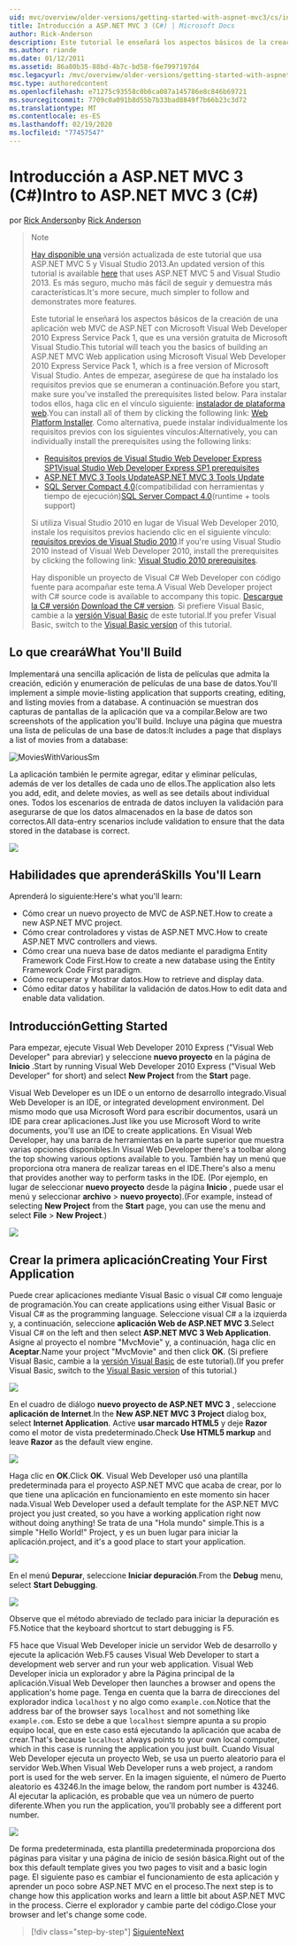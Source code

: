 ```yaml
---
uid: mvc/overview/older-versions/getting-started-with-aspnet-mvc3/cs/intro-to-aspnet-mvc-3
title: Introducción a ASP.NET MVC 3 (C#) | Microsoft Docs
author: Rick-Anderson
description: Este tutorial le enseñará los aspectos básicos de la creación de una aplicación web MVC de ASP.NET con Microsoft Visual Web Developer 2010 Express Service Pack 1, que es...
ms.author: riande
ms.date: 01/12/2011
ms.assetid: 86a80b35-88bd-4b7c-bd58-f6e7997197d4
msc.legacyurl: /mvc/overview/older-versions/getting-started-with-aspnet-mvc3/cs/intro-to-aspnet-mvc-3
msc.type: authoredcontent
ms.openlocfilehash: e71275c93558c0b6ca087a145786e8c846b69721
ms.sourcegitcommit: 7709c0a091b8d55b7b33bad8849f7b66b23c3d72
ms.translationtype: MT
ms.contentlocale: es-ES
ms.lasthandoff: 02/19/2020
ms.locfileid: "77457547"
---
```

# <a name="intro-to-aspnet-mvc-3-c"></a><span data-ttu-id="1b34e-103">Introducción a ASP.NET MVC 3 (C#)</span><span class="sxs-lookup"><span data-stu-id="1b34e-103">Intro to ASP.NET MVC 3 (C#)</span></span>

<span data-ttu-id="1b34e-104">por [Rick Anderson](https://twitter.com/RickAndMSFT)</span><span class="sxs-lookup"><span data-stu-id="1b34e-104">by [Rick Anderson](https://twitter.com/RickAndMSFT)</span></span>

> > [!NOTE]
> > <span data-ttu-id="1b34e-105">[Hay disponible una](../../../getting-started/introduction/getting-started.md) versión actualizada de este tutorial que usa ASP.NET MVC 5 y Visual Studio 2013.</span><span class="sxs-lookup"><span data-stu-id="1b34e-105">An updated version of this tutorial is available [here](../../../getting-started/introduction/getting-started.md) that uses ASP.NET MVC 5 and Visual Studio 2013.</span></span> <span data-ttu-id="1b34e-106">Es más seguro, mucho más fácil de seguir y demuestra más características.</span><span class="sxs-lookup"><span data-stu-id="1b34e-106">It's more secure, much simpler to follow and demonstrates more features.</span></span>
> 
> 
> <span data-ttu-id="1b34e-107">Este tutorial le enseñará los aspectos básicos de la creación de una aplicación web MVC de ASP.NET con Microsoft Visual Web Developer 2010 Express Service Pack 1, que es una versión gratuita de Microsoft Visual Studio.</span><span class="sxs-lookup"><span data-stu-id="1b34e-107">This tutorial will teach you the basics of building an ASP.NET MVC Web application using Microsoft Visual Web Developer 2010 Express Service Pack 1, which is a free version of Microsoft Visual Studio.</span></span> <span data-ttu-id="1b34e-108">Antes de empezar, asegúrese de que ha instalado los requisitos previos que se enumeran a continuación.</span><span class="sxs-lookup"><span data-stu-id="1b34e-108">Before you start, make sure you've installed the prerequisites listed below.</span></span> <span data-ttu-id="1b34e-109">Para instalar todos ellos, haga clic en el vínculo siguiente: [instalador de plataforma web](https://www.microsoft.com/web/gallery/install.aspx?appid=VWD2010SP1Pack).</span><span class="sxs-lookup"><span data-stu-id="1b34e-109">You can install all of them by clicking the following link: [Web Platform Installer](https://www.microsoft.com/web/gallery/install.aspx?appid=VWD2010SP1Pack).</span></span> <span data-ttu-id="1b34e-110">Como alternativa, puede instalar individualmente los requisitos previos con los siguientes vínculos:</span><span class="sxs-lookup"><span data-stu-id="1b34e-110">Alternatively, you can individually install the prerequisites using the following links:</span></span>
> 
> - [<span data-ttu-id="1b34e-111">Requisitos previos de Visual Studio Web Developer Express SP1</span><span class="sxs-lookup"><span data-stu-id="1b34e-111">Visual Studio Web Developer Express SP1 prerequisites</span></span>](https://www.microsoft.com/web/gallery/install.aspx?appid=VWD2010SP1Pack)
> - [<span data-ttu-id="1b34e-112">ASP.NET MVC 3 Tools Update</span><span class="sxs-lookup"><span data-stu-id="1b34e-112">ASP.NET MVC 3 Tools Update</span></span>](https://www.microsoft.com/web/gallery/install.aspx?appsxml=&amp;appid=MVC3)
> - <span data-ttu-id="1b34e-113">[SQL Server Compact 4,0](https://www.microsoft.com/web/gallery/install.aspx?appid=SQLCE;SQLCEVSTools_4_0)(compatibilidad con herramientas y tiempo de ejecución)</span><span class="sxs-lookup"><span data-stu-id="1b34e-113">[SQL Server Compact 4.0](https://www.microsoft.com/web/gallery/install.aspx?appid=SQLCE;SQLCEVSTools_4_0)(runtime + tools support)</span></span>
> 
> <span data-ttu-id="1b34e-114">Si utiliza Visual Studio 2010 en lugar de Visual Web Developer 2010, instale los requisitos previos haciendo clic en el siguiente vínculo: [requisitos previos de Visual Studio 2010](https://www.microsoft.com/web/gallery/install.aspx?appsxml=&amp;appid=VS2010SP1Pack).</span><span class="sxs-lookup"><span data-stu-id="1b34e-114">If you're using Visual Studio 2010 instead of Visual Web Developer 2010, install the prerequisites by clicking the following link: [Visual Studio 2010 prerequisites](https://www.microsoft.com/web/gallery/install.aspx?appsxml=&amp;appid=VS2010SP1Pack).</span></span>
> 
> <span data-ttu-id="1b34e-115">Hay disponible un proyecto de Visual C# Web Developer con código fuente para acompañar este tema.</span><span class="sxs-lookup"><span data-stu-id="1b34e-115">A Visual Web Developer project with C# source code is available to accompany this topic.</span></span> <span data-ttu-id="1b34e-116">[Descargue la C# versión](https://code.msdn.microsoft.com/Introduction-to-MVC-3-10d1b098).</span><span class="sxs-lookup"><span data-stu-id="1b34e-116">[Download the C# version](https://code.msdn.microsoft.com/Introduction-to-MVC-3-10d1b098).</span></span> <span data-ttu-id="1b34e-117">Si prefiere Visual Basic, cambie a la [versión Visual Basic](../vb/intro-to-aspnet-mvc-3.md) de este tutorial.</span><span class="sxs-lookup"><span data-stu-id="1b34e-117">If you prefer Visual Basic, switch to the [Visual Basic version](../vb/intro-to-aspnet-mvc-3.md) of this tutorial.</span></span>

## <a name="what-youll-build"></a><span data-ttu-id="1b34e-118">Lo que creará</span><span class="sxs-lookup"><span data-stu-id="1b34e-118">What You'll Build</span></span>

<span data-ttu-id="1b34e-119">Implementará una sencilla aplicación de lista de películas que admita la creación, edición y enumeración de películas de una base de datos.</span><span class="sxs-lookup"><span data-stu-id="1b34e-119">You'll implement a simple movie-listing application that supports creating, editing, and listing movies from a database.</span></span> <span data-ttu-id="1b34e-120">A continuación se muestran dos capturas de pantallas de la aplicación que va a compilar.</span><span class="sxs-lookup"><span data-stu-id="1b34e-120">Below are two screenshots of the application you'll build.</span></span> <span data-ttu-id="1b34e-121">Incluye una página que muestra una lista de películas de una base de datos:</span><span class="sxs-lookup"><span data-stu-id="1b34e-121">It includes a page that displays a list of movies from a database:</span></span>

![MoviesWithVariousSm](intro-to-aspnet-mvc-3/_static/image1.png)

<span data-ttu-id="1b34e-123">La aplicación también le permite agregar, editar y eliminar películas, además de ver los detalles de cada uno de ellos.</span><span class="sxs-lookup"><span data-stu-id="1b34e-123">The application also lets you add, edit, and delete movies, as well as see details about individual ones.</span></span> <span data-ttu-id="1b34e-124">Todos los escenarios de entrada de datos incluyen la validación para asegurarse de que los datos almacenados en la base de datos son correctos.</span><span class="sxs-lookup"><span data-stu-id="1b34e-124">All data-entry scenarios include validation to ensure that the data stored in the database is correct.</span></span>

![](intro-to-aspnet-mvc-3/_static/image2.png)

## <a name="skills-youll-learn"></a><span data-ttu-id="1b34e-125">Habilidades que aprenderá</span><span class="sxs-lookup"><span data-stu-id="1b34e-125">Skills You'll Learn</span></span>

<span data-ttu-id="1b34e-126">Aprenderá lo siguiente:</span><span class="sxs-lookup"><span data-stu-id="1b34e-126">Here's what you'll learn:</span></span>

- <span data-ttu-id="1b34e-127">Cómo crear un nuevo proyecto de MVC de ASP.NET.</span><span class="sxs-lookup"><span data-stu-id="1b34e-127">How to create a new ASP.NET MVC project.</span></span>
- <span data-ttu-id="1b34e-128">Cómo crear controladores y vistas de ASP.NET MVC.</span><span class="sxs-lookup"><span data-stu-id="1b34e-128">How to create ASP.NET MVC controllers and views.</span></span>
- <span data-ttu-id="1b34e-129">Cómo crear una nueva base de datos mediante el paradigma Entity Framework Code First.</span><span class="sxs-lookup"><span data-stu-id="1b34e-129">How to create a new database using the Entity Framework Code First paradigm.</span></span>
- <span data-ttu-id="1b34e-130">Cómo recuperar y Mostrar datos.</span><span class="sxs-lookup"><span data-stu-id="1b34e-130">How to retrieve and display data.</span></span>
- <span data-ttu-id="1b34e-131">Cómo editar datos y habilitar la validación de datos.</span><span class="sxs-lookup"><span data-stu-id="1b34e-131">How to edit data and enable data validation.</span></span>

## <a name="getting-started"></a><span data-ttu-id="1b34e-132">Introducción</span><span class="sxs-lookup"><span data-stu-id="1b34e-132">Getting Started</span></span>

<span data-ttu-id="1b34e-133">Para empezar, ejecute Visual Web Developer 2010 Express ("Visual Web Developer" para abreviar) y seleccione **nuevo proyecto** en la página de **Inicio** .</span><span class="sxs-lookup"><span data-stu-id="1b34e-133">Start by running Visual Web Developer 2010 Express ("Visual Web Developer" for short) and select **New Project** from the **Start** page.</span></span>

<span data-ttu-id="1b34e-134">Visual Web Developer es un IDE o un entorno de desarrollo integrado.</span><span class="sxs-lookup"><span data-stu-id="1b34e-134">Visual Web Developer is an IDE, or integrated development environment.</span></span> <span data-ttu-id="1b34e-135">Del mismo modo que usa Microsoft Word para escribir documentos, usará un IDE para crear aplicaciones.</span><span class="sxs-lookup"><span data-stu-id="1b34e-135">Just like you use Microsoft Word to write documents, you'll use an IDE to create applications.</span></span> <span data-ttu-id="1b34e-136">En Visual Web Developer, hay una barra de herramientas en la parte superior que muestra varias opciones disponibles.</span><span class="sxs-lookup"><span data-stu-id="1b34e-136">In Visual Web Developer there's a toolbar along the top showing various options available to you.</span></span> <span data-ttu-id="1b34e-137">También hay un menú que proporciona otra manera de realizar tareas en el IDE.</span><span class="sxs-lookup"><span data-stu-id="1b34e-137">There's also a menu that provides another way to perform tasks in the IDE.</span></span> <span data-ttu-id="1b34e-138">(Por ejemplo, en lugar de seleccionar **nuevo proyecto** desde la página **Inicio** , puede usar el menú y seleccionar **archivo** &gt; **nuevo proyecto**).</span><span class="sxs-lookup"><span data-stu-id="1b34e-138">(For example, instead of selecting **New Project** from the **Start** page, you can use the menu and select **File** &gt; **New Project**.)</span></span>

[![](intro-to-aspnet-mvc-3/_static/image4.png)](intro-to-aspnet-mvc-3/_static/image3.png)

## <a name="creating-your-first-application"></a><span data-ttu-id="1b34e-139">Crear la primera aplicación</span><span class="sxs-lookup"><span data-stu-id="1b34e-139">Creating Your First Application</span></span>

<span data-ttu-id="1b34e-140">Puede crear aplicaciones mediante Visual Basic o visual C# como lenguaje de programación.</span><span class="sxs-lookup"><span data-stu-id="1b34e-140">You can create applications using either Visual Basic or Visual C# as the programming language.</span></span> <span data-ttu-id="1b34e-141">Seleccione visual C# a la izquierda y, a continuación, seleccione **aplicación Web de ASP.NET MVC 3**.</span><span class="sxs-lookup"><span data-stu-id="1b34e-141">Select Visual C# on the left and then select **ASP.NET MVC 3 Web Application**.</span></span> <span data-ttu-id="1b34e-142">Asigne al proyecto el nombre "MvcMovie" y, a continuación, haga clic en **Aceptar**.</span><span class="sxs-lookup"><span data-stu-id="1b34e-142">Name your project "MvcMovie" and then click **OK**.</span></span> <span data-ttu-id="1b34e-143">(Si prefiere Visual Basic, cambie a la [versión Visual Basic](../vb/intro-to-aspnet-mvc-3.md) de este tutorial).</span><span class="sxs-lookup"><span data-stu-id="1b34e-143">(If you prefer Visual Basic, switch to the [Visual Basic version](../vb/intro-to-aspnet-mvc-3.md) of this tutorial.)</span></span>

![](intro-to-aspnet-mvc-3/_static/image5.png)

<span data-ttu-id="1b34e-144">En el cuadro de diálogo **nuevo proyecto de ASP.NET MVC 3** , seleccione **aplicación de Internet**.</span><span class="sxs-lookup"><span data-stu-id="1b34e-144">In the **New ASP.NET MVC 3 Project** dialog box, select **Internet Application**.</span></span> <span data-ttu-id="1b34e-145">Active **usar marcado HTML5** y deje **Razor** como el motor de vista predeterminado.</span><span class="sxs-lookup"><span data-stu-id="1b34e-145">Check **Use HTML5 markup** and leave **Razor** as the default view engine.</span></span>

![](intro-to-aspnet-mvc-3/_static/image6.png)

<span data-ttu-id="1b34e-146">Haga clic en **OK**.</span><span class="sxs-lookup"><span data-stu-id="1b34e-146">Click **OK**.</span></span> <span data-ttu-id="1b34e-147">Visual Web Developer usó una plantilla predeterminada para el proyecto ASP.NET MVC que acaba de crear, por lo que tiene una aplicación en funcionamiento en este momento sin hacer nada.</span><span class="sxs-lookup"><span data-stu-id="1b34e-147">Visual Web Developer used a default template for the ASP.NET MVC project you just created, so you have a working application right now without doing anything!</span></span> <span data-ttu-id="1b34e-148">Se trata de una "Hola mundo" simple.</span><span class="sxs-lookup"><span data-stu-id="1b34e-148">This is a simple "Hello World!"</span></span> <span data-ttu-id="1b34e-149">Project, y es un buen lugar para iniciar la aplicación.</span><span class="sxs-lookup"><span data-stu-id="1b34e-149">project, and it's a good place to start your application.</span></span>

[![](intro-to-aspnet-mvc-3/_static/image8.png)](intro-to-aspnet-mvc-3/_static/image7.png)

<span data-ttu-id="1b34e-150">En el menú **Depurar**, seleccione **Iniciar depuración**.</span><span class="sxs-lookup"><span data-stu-id="1b34e-150">From the **Debug** menu, select **Start Debugging**.</span></span>

![](intro-to-aspnet-mvc-3/_static/image9.png)

<span data-ttu-id="1b34e-151">Observe que el método abreviado de teclado para iniciar la depuración es F5.</span><span class="sxs-lookup"><span data-stu-id="1b34e-151">Notice that the keyboard shortcut to start debugging is F5.</span></span>

<span data-ttu-id="1b34e-152">F5 hace que Visual Web Developer inicie un servidor Web de desarrollo y ejecute la aplicación Web.</span><span class="sxs-lookup"><span data-stu-id="1b34e-152">F5 causes Visual Web Developer to start a development web server and run your web application.</span></span> <span data-ttu-id="1b34e-153">Visual Web Developer inicia un explorador y abre la Página principal de la aplicación.</span><span class="sxs-lookup"><span data-stu-id="1b34e-153">Visual Web Developer then launches a browser and opens the application's home page.</span></span> <span data-ttu-id="1b34e-154">Tenga en cuenta que la barra de direcciones del explorador indica `localhost` y no algo como `example.com`.</span><span class="sxs-lookup"><span data-stu-id="1b34e-154">Notice that the address bar of the browser says `localhost` and not something like `example.com`.</span></span> <span data-ttu-id="1b34e-155">Esto se debe a que `localhost` siempre apunta a su propio equipo local, que en este caso está ejecutando la aplicación que acaba de crear.</span><span class="sxs-lookup"><span data-stu-id="1b34e-155">That's because `localhost` always points to your own local computer, which in this case is running the application you just built.</span></span> <span data-ttu-id="1b34e-156">Cuando Visual Web Developer ejecuta un proyecto Web, se usa un puerto aleatorio para el servidor Web.</span><span class="sxs-lookup"><span data-stu-id="1b34e-156">When Visual Web Developer runs a web project, a random port is used for the web server.</span></span> <span data-ttu-id="1b34e-157">En la imagen siguiente, el número de Puerto aleatorio es 43246.</span><span class="sxs-lookup"><span data-stu-id="1b34e-157">In the image below, the random port number is 43246.</span></span> <span data-ttu-id="1b34e-158">Al ejecutar la aplicación, es probable que vea un número de puerto diferente.</span><span class="sxs-lookup"><span data-stu-id="1b34e-158">When you run the application, you'll probably see a different port number.</span></span>

![](intro-to-aspnet-mvc-3/_static/image10.png)

<span data-ttu-id="1b34e-159">De forma predeterminada, esta plantilla predeterminada proporciona dos páginas para visitar y una página de inicio de sesión básica.</span><span class="sxs-lookup"><span data-stu-id="1b34e-159">Right out of the box this default template gives you two pages to visit and a basic login page.</span></span> <span data-ttu-id="1b34e-160">El siguiente paso es cambiar el funcionamiento de esta aplicación y aprender un poco sobre ASP.NET MVC en el proceso.</span><span class="sxs-lookup"><span data-stu-id="1b34e-160">The next step is to change how this application works and learn a little bit about ASP.NET MVC in the process.</span></span> <span data-ttu-id="1b34e-161">Cierre el explorador y cambie parte del código.</span><span class="sxs-lookup"><span data-stu-id="1b34e-161">Close your browser and let's change some code.</span></span>

> [!div class="step-by-step"]
> [<span data-ttu-id="1b34e-162">Siguiente</span><span class="sxs-lookup"><span data-stu-id="1b34e-162">Next</span></span>](adding-a-controller.md)
